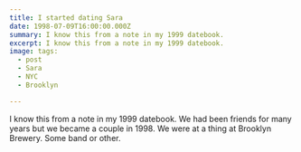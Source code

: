 ```yaml
---
title: I started dating Sara
date: 1998-07-09T16:00:00.000Z
summary: I know this from a note in my 1999 datebook.
excerpt: I know this from a note in my 1999 datebook.
image: tags:
  - post
  - Sara
  - NYC
  - Brooklyn

---
```


I know this from a note in my 1999 datebook. We had been friends for many years but we became a couple in 1998. We were at a thing at Brooklyn Brewery. Some band or other.